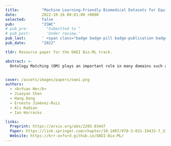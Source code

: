 ```yaml
---
title:          "Machine Learning-Friendly Biomedical Datasets for Equivalence and Subsumption Ontology Matching"
date:           2022-10-16 00:01:00 +0800
selected:       false
pub:            "ISWC"
# pub_pre:        "Submitted to "
# pub_post:       'Under review.'
pub_last:       ' <span class="badge badge-pill badge-publication badge-success">Best Resource Paper Candidate</span>'
pub_date:       "2022"

tldr: Resource paper for the OAEI Bio-ML track.

abstract: >-
  Ontology Matching (OM) plays an important role in many domains such as bioinformatics and the Semantic Web, and its research is becoming increasingly popular, especially with the application of machine learning (ML) techniques. Although the Ontology Alignment Evaluation Initiative (OAEI) represents an impressive effort for the systematic evaluation of OM systems, it still suffers from several limitations including limited evaluation of subsumption mappings, suboptimal reference mappings, and limited support for the evaluation of ML-based systems. To tackle these limitations, we introduce five new biomedical OM tasks involving ontologies extracted from Mondo and UMLS. Each task includes both equivalence and subsumption matching; the quality of reference mappings is ensured by human curation, ontology pruning, etc.; and a comprehensive evaluation framework is proposed to measure OM performance from various perspectives for both ML-based and non-ML-based OM systems. We report evaluation results for OM systems of different types to demonstrate the usage of these resources, all of which are publicly available as part of the new Bio-ML track at OAEI 2022.


cover: /assets/images/papers/oaei.png
authors:
  - <b>Yuan He</b>
  - Jiaoyan Chen
  - Hang Dong
  - Ernesto Jiménez-Ruiz
  - Ali Hadian
  - Ian Horrocks

links:
  Preprint: https://arxiv.org/abs/2205.03447
  Paper: https://link.springer.com/chapter/10.1007/978-3-031-19433-7_33
  Website: https://krr-oxford.github.io/OAEI-Bio-ML/
---
```

